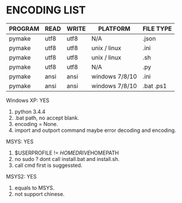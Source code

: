 # ENCODING LIST    

|PROGRAM|READ|WRITE|PLATFORM|FILE TYPE|
|----|----|----|-----|------|
|pymake| utf8 | utf8 | N/A | .json |
|pymake| utf8 | utf8 | unix / linux | .ini |
|pymake| utf8 | utf8 | unix / linux | .sh  |
|pymake| utf8 | utf8 | N/A | .py |
|pymake| ansi | ansi | windows 7/8/10 | .ini |
|pymake| ansi | ansi | windows 7/8/10 |.bat .ps1 |

Windows XP: YES
1. python 3.4.4
2. .bat path, no accept blank.
3. encoding = None.
4. import and outport command maybe error decoding and encoding.

MSYS: YES
1. $USERPROFILE != $HOMEDRIVE$HOMEPATH
2. no sudo ? dont call install.bat and install.sh.
3. call cmd first is suggessted.

MSYS2: YES  
1. equals to MSYS.
2. not support chinese.  

